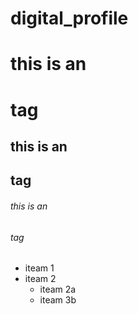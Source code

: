 # digital_profile
# this is an <h1> tag
## this is an <h2> tag
###### this is an <h6> tag
  
  * iteam 1
  * iteam 2
     * iteam 2a
     * iteam 3b  
